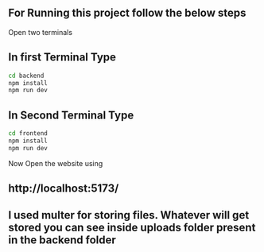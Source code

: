 ## For Running this project follow the below steps

Open two terminals

## In first Terminal Type
``` bash
cd backend
npm install
npm run dev
```
## In Second Terminal Type
``` bash
cd frontend
npm install
npm run dev
```

Now Open the website using
## http://localhost:5173/

## I used multer for storing files. Whatever will get stored you can see inside uploads folder present in the backend folder